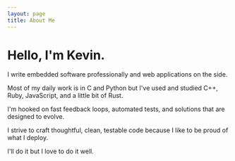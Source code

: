 ```yaml
---
layout: page
title: About Me
---
```


# Hello, I'm Kevin.

I write embedded software professionally and web applications on the side.

Most of my daily work is in C and Python but I've used and studied C++, Ruby,
JavaScript, and a little bit of Rust.

I'm hooked on fast feedback loops, automated tests, and solutions that are
designed to evolve.

I strive to craft thoughtful, clean, testable code because I like to be proud of
what I deploy.

I'll do it but I love to do it well.
